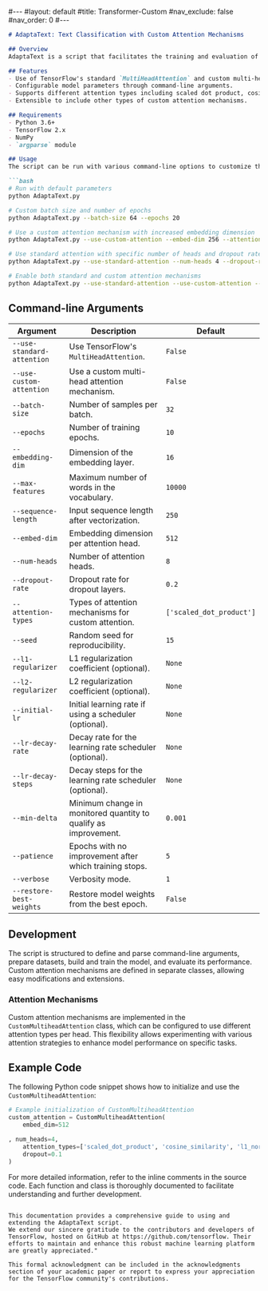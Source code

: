 #---
#layout: default
#title: Transformer-Custom
#nav_exclude: false
#nav_order: 0
#---

```markdown
# AdaptaText: Text Classification with Custom Attention Mechanisms

## Overview
AdaptaText is a script that facilitates the training and evaluation of a text classification model using TensorFlow. It leverages both built-in and custom attention mechanisms, configurable through command-line arguments. The script supports various settings for attention mechanisms, training configurations, and evaluation metrics.

## Features
- Use of TensorFlow's standard `MultiHeadAttention` and custom multi-head attention mechanisms.
- Configurable model parameters through command-line arguments.
- Supports different attention types including scaled dot product, cosine similarity, and L1/L2 norm attention.
- Extensible to include other types of custom attention mechanisms.

## Requirements
- Python 3.6+
- TensorFlow 2.x
- NumPy
- `argparse` module

## Usage
The script can be run with various command-line options to customize the model's training and evaluation. Here are a few examples:

```bash
# Run with default parameters
python AdaptaText.py

# Custom batch size and number of epochs
python AdaptaText.py --batch-size 64 --epochs 20

# Use a custom attention mechanism with increased embedding dimension
python AdaptaText.py --use-custom-attention --embed-dim 256 --attention-types cosine_similarity l1_norm

# Use standard attention with specific number of heads and dropout rate
python AdaptaText.py --use-standard-attention --num-heads 4 --dropout-rate 0.3

# Enable both standard and custom attention mechanisms
python AdaptaText.py --use-standard-attention --use-custom-attention --attention-types scaled_dot_product l2_norm FIXME
```

## Command-line Arguments
| Argument             | Description                                             | Default             |
|----------------------|---------------------------------------------------------|---------------------|
| `--use-standard-attention` | Use TensorFlow's `MultiHeadAttention`.               | `False`             |
| `--use-custom-attention`   | Use a custom multi-head attention mechanism.          | `False`             |
| `--batch-size`       | Number of samples per batch.                            | `32`                |
| `--epochs`           | Number of training epochs.                              | `10`                |
| `--embedding-dim`    | Dimension of the embedding layer.                       | `16`                |
| `--max-features`     | Maximum number of words in the vocabulary.              | `10000`             |
| `--sequence-length`  | Input sequence length after vectorization.              | `250`               |
| `--embed-dim`        | Embedding dimension per attention head.                 | `512`               |
| `--num-heads`        | Number of attention heads.                              | `8`                 |
| `--dropout-rate`     | Dropout rate for dropout layers.                        | `0.2`               |
| `--attention-types`  | Types of attention mechanisms for custom attention.     | `['scaled_dot_product']` |
| `--seed`             | Random seed for reproducibility.                        | `15`                |
| `--l1-regularizer`   | L1 regularization coefficient (optional).               | `None`              |
| `--l2-regularizer`   | L2 regularization coefficient (optional).               | `None`              |
| `--initial-lr`       | Initial learning rate if using a scheduler (optional).  | `None`              |
| `--lr-decay-rate`    | Decay rate for the learning rate scheduler (optional).  | `None`              |
| `--lr-decay-steps`   | Decay steps for the learning rate scheduler (optional). | `None`              |
| `--min-delta`        | Minimum change in monitored quantity to qualify as improvement. | `0.001`   |
| `--patience`         | Epochs with no improvement after which training stops.  | `5`                 |
| `--verbose`          | Verbosity mode.                                         | `1`                 |
| `--restore-best-weights` | Restore model weights from the best epoch.           | `False`             |

## Development
The script is structured to define and parse command-line arguments, prepare datasets, build and train the model, and evaluate its performance. Custom attention mechanisms are defined in separate classes, allowing easy modifications and extensions.

### Attention Mechanisms
Custom attention mechanisms are implemented in the `CustomMultiheadAttention` class, which can be configured to use different attention types per head. This flexibility allows experimenting with various attention strategies to enhance model performance on specific tasks.

## Example Code
The following Python code snippet shows how to initialize and use the `CustomMultiheadAttention`:

```python
# Example initialization of CustomMultiheadAttention
custom_attention = CustomMultiheadAttention(
    embed_dim=512

, num_heads=4,
    attention_types=['scaled_dot_product', 'cosine_similarity', 'l1_norm', 'l2_norm'],
    dropout=0.1
)
```

For more detailed information, refer to the inline comments in the source code. Each function and class is thoroughly documented to facilitate understanding and further development.
```

This documentation provides a comprehensive guide to using and extending the AdaptaText script.
We extend our sincere gratitude to the contributors and developers of TensorFlow, hosted on GitHub at https://github.com/tensorflow. Their efforts to maintain and enhance this robust machine learning platform are greatly appreciated."

This formal acknowledgment can be included in the acknowledgments section of your academic paper or report to express your appreciation for the TensorFlow community's contributions.
